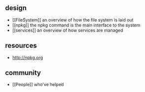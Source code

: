 ## design

- [[FileSystem]] an overview of how the file system is laid out
- [[npkg]] the npkg command is the main interface to the system
- [[services]] an overview of how services are managed

## resources

- http://npkg.org

## community

- [[People]] who've helped
